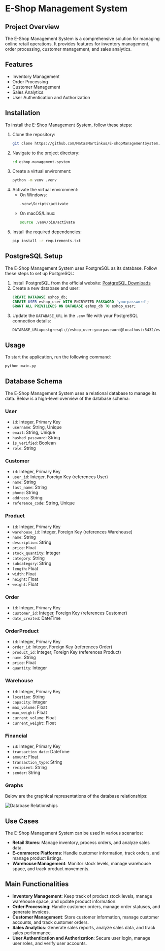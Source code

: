 # E-Shop Management System

## Project Overview
The E-Shop Management System is a comprehensive solution for managing online retail operations. It provides features for inventory management, order processing, customer management, and sales analytics.

## Features
- Inventory Management
- Order Processing
- Customer Management
- Sales Analytics
- User Authentication and Authorization

## Installation
To install the E-Shop Management System, follow these steps:
1. Clone the repository:
    ```bash
    git clone https://github.com/MatasMartinkus/E-shopManagementSystem.git
    ```
2. Navigate to the project directory:
    ```bash
    cd eshop-management-system
    ```
3. Create a virtual environment:
    ```bash
    python -m venv .venv
    ```
4. Activate the virtual environment:
    - On Windows:
        ```bash
        .venv\Scripts\activate
        ```
    - On macOS/Linux:
        ```bash
        source .venv/bin/activate
        ```
5. Install the required dependencies:
    ```bash
    pip install -r requirements.txt
    ```

## PostgreSQL Setup
The E-Shop Management System uses PostgreSQL as its database. Follow these steps to set up PostgreSQL:
1. Install PostgreSQL from the official website: [PostgreSQL Downloads](https://www.postgresql.org/download/)
2. Create a new database and user:
    ```sql
    CREATE DATABASE eshop_db;
    CREATE USER eshop_user WITH ENCRYPTED PASSWORD 'yourpassword';
    GRANT ALL PRIVILEGES ON DATABASE eshop_db TO eshop_user;
    ```
3. Update the `DATABASE_URL` in the `.env` file with your PostgreSQL connection details:
    ```
    DATABASE_URL=postgresql://eshop_user:yourpassword@localhost:5432/eshop_db
    ```

## Usage
To start the application, run the following command:
```bash
python main.py
```


## Database Schema
The E-Shop Management System uses a relational database to manage its data. Below is a high-level overview of the database schema:

### User
- `id`: Integer, Primary Key
- `username`: String, Unique
- `email`: String, Unique
- `hashed_password`: String
- `is_verified`: Boolean
- `role`: String

### Customer
- `id`: Integer, Primary Key
- `user_id`: Integer, Foreign Key (references User)
- `name`: String
- `last_name`: String
- `phone`: String
- `address`: String
- `reference_code`: String, Unique

### Product
- `id`: Integer, Primary Key
- `warehouse_id`: Integer, Foreign Key (references Warehouse)
- `name`: String
- `description`: String
- `price`: Float
- `stock_quantity`: Integer
- `category`: String
- `subcategory`: String
- `length`: Float
- `width`: Float
- `height`: Float
- `weight`: Float

### Order
- `id`: Integer, Primary Key
- `customer_id`: Integer, Foreign Key (references Customer)
- `date_created`: DateTime

### OrderProduct
- `id`: Integer, Primary Key
- `order_id`: Integer, Foreign Key (references Order)
- `product_id`: Integer, Foreign Key (references Product)
- `name`: String
- `price`: Float
- `quantity`: Integer

### Warehouse
- `id`: Integer, Primary Key
- `location`: String
- `capacity`: Integer
- `max_volume`: Float
- `max_weight`: Float
- `current_volume`: Float
- `current_weight`: Float

### Financial
- `id`: Integer, Primary Key
- `transaction_date`: DateTime
- `amount`: Float
- `transaction_type`: String
- `recipient`: String
- `sender`: String

### Graphs
Below are the graphical representations of the database relationships:

![Database Relationships](images/database_relationships.png)

## Use Cases
The E-Shop Management System can be used in various scenarios:
- **Retail Stores**: Manage inventory, process orders, and analyze sales data.
- **E-commerce Platforms**: Handle customer information, track orders, and manage product listings.
- **Warehouse Management**: Monitor stock levels, manage warehouse space, and track product movements.

## Main Functionalities
- **Inventory Management**: Keep track of product stock levels, manage warehouse space, and update product information.
- **Order Processing**: Handle customer orders, manage order statuses, and generate invoices.
- **Customer Management**: Store customer information, manage customer accounts, and track customer orders.
- **Sales Analytics**: Generate sales reports, analyze sales data, and track sales performance.
- **User Authentication and Authorization**: Secure user login, manage user roles, and verify user accounts.

